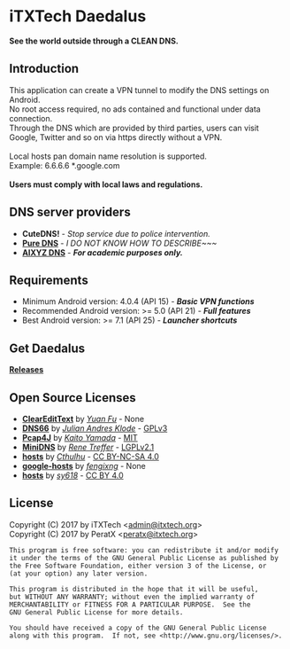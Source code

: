 iTXTech Daedalus
===============
__See the world outside through a CLEAN DNS.__

Introduction
-------------
This application can create a VPN tunnel to modify the DNS settings on Android.<br>
No root access required, no ads contained and functional under data connection.<br>
Through the DNS which are provided by third parties, users can visit Google, Twitter and so on via https directly without a VPN.<br>
<br>
Local hosts pan domain name resolution is supported.<br>
Example: 6.6.6.6 *.google.com<br>
<br>
__Users must comply with local laws and regulations.__<br>

DNS server providers
-------------
* __CuteDNS!__ - *Stop service due to police intervention.*
* __[Pure DNS](http://puredns.cn/)__ - *I DO NOT KNOW HOW TO DESCRIBE~~~*
* __[AIXYZ DNS](https://aixyz.com/)__ - __*For academic purposes only.*__

Requirements
-------------
* Minimum Android version: 4.0.4 (API 15) - __*Basic VPN functions*__
* Recommended Android version: >= 5.0 (API 21) - __*Full features*__
* Best Android version: >= 7.1 (API 25) - __*Launcher shortcuts*__

Get Daedalus
-------------
__[Releases](https://github.com/iTXTech/Daedalus/releases)__

Open Source Licenses
-------------
* __[ClearEditText](https://github.com/MrFuFuFu/ClearEditText)__ by *[Yuan Fu](https://github.com/MrFuFuFu)* - None
* __[DNS66](https://github.com/julian-klode/dns66)__ by *[Julian Andres Klode](https://github.com/julian-klode)* - [GPLv3](https://github.com/julian-klode/dns66/blob/master/COPYING)
* __[Pcap4J](https://github.com/kaitoy/pcap4j)__ by *[Kaito Yamada](https://github.com/kaitoy)* - [MIT](https://github.com/kaitoy/pcap4j)
* __[MiniDNS](https://github.com/rtreffer/minidns)__ by *[Rene Treffer](https://github.com/rtreffer)* - [LGPLv2.1](https://github.com/rtreffer/minidns/blob/master/LICENCE_LGPL2.1)
* __[hosts](https://github.com/racaljk/hosts)__ by *[Cthulhu](https://github.com/racaljk)* - [CC BY-NC-SA 4.0](https://creativecommons.org/licenses/by-nc-sa/4.0/deed.zh)
* __[google-hosts](https://github.com/fengixng/google-hosts)__ by *[fengixng](https://github.com/fengixng)* - None
* __[hosts](https://github.com/sy618/hosts)__ by *[sy618](https://github.com/sy618)* - [CC BY 4.0](https://creativecommons.org/licenses/by/4.0/deed.zh)

License
------------
Copyright (C) 2017 by iTXTech <[admin@itxtech.org](mailto:admin@itxtech.org)><br>
Copyright (C) 2017 by PeratX <[peratx@itxtech.org](mailto:peratx@itxtech.org)>

	This program is free software: you can redistribute it and/or modify
	it under the terms of the GNU General Public License as published by
	the Free Software Foundation, either version 3 of the License, or
	(at your option) any later version.

	This program is distributed in the hope that it will be useful,
	but WITHOUT ANY WARRANTY; without even the implied warranty of
	MERCHANTABILITY or FITNESS FOR A PARTICULAR PURPOSE.  See the
	GNU General Public License for more details.

	You should have received a copy of the GNU General Public License
	along with this program.  If not, see <http://www.gnu.org/licenses/>.